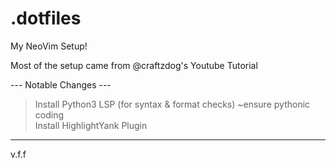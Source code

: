 # .dotfiles
My NeoVim Setup!

Most of the setup came from @craftzdog's Youtube Tutorial

--- Notable Changes ---
> Install Python3 LSP (for syntax & format checks) ~ensure pythonic coding \
> Install HighlightYank Plugin
-----------------------

v.f.f

